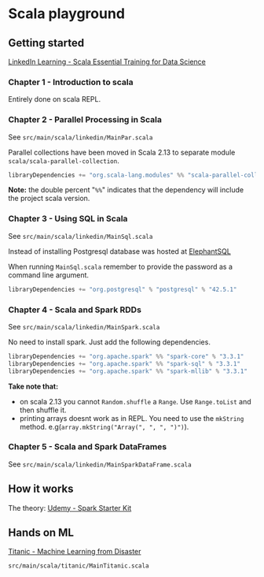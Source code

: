 # Scala playground

## Getting started

[LinkedIn Learning - Scala Essential Training for Data Science](https://www.linkedin.com/learning/scala-essential-training-for-data-science)

### Chapter 1 - Introduction to scala

Entirely done on scala REPL.

### Chapter 2 - Parallel Processing in Scala

See `src/main/scala/linkedin/MainPar.scala`

Parallel collections have been moved in Scala 2.13 to separate module `scala/scala-parallel-collection`.

```sbt
libraryDependencies += "org.scala-lang.modules" %% "scala-parallel-collections" % "1.0.4"
```

**Note:** the double percent "`%%`" indicates that the dependency will include the project scala version. 

### Chapter 3 - Using SQL in Scala

See `src/main/scala/linkedin/MainSql.scala`

Instead of installing Postgresql database was hosted at [ElephantSQL](https://www.elephantsql.com/)

When running `MainSql.scala` remember to provide the password as a command line argument.

```sbt
libraryDependencies += "org.postgresql" % "postgresql" % "42.5.1"
```

### Chapter 4 - Scala and Spark RDDs

See `src/main/scala/linkedin/MainSpark.scala`

No need to install spark. Just add the following dependencies.

```sbt
libraryDependencies += "org.apache.spark" %% "spark-core" % "3.3.1"
libraryDependencies += "org.apache.spark" %% "spark-sql" % "3.3.1"
libraryDependencies += "org.apache.spark" %% "spark-mllib" % "3.3.1"
```
**Take note that:**
 * on scala 2.13 you cannot `Random.shuffle` a `Range`. Use `Range.toList` and then shuffle it.
 * printing arrays doesnt work as in REPL. You need to use the `mkString` method. e.g(`array.mkString("Array(", ", ", ")")`).

### Chapter 5 - Scala and Spark DataFrames

See `src/main/scala/linkedin/MainSparkDataFrame.scala`

## How it works

The theory: [Udemy - Spark Starter Kit](https://www.udemy.com/course/sparkstarterkit/)

## Hands on ML

[Titanic - Machine Learning from Disaster](https://www.kaggle.com/c/titanic) 

`src/main/scala/titanic/MainTitanic.scala`

